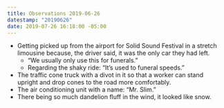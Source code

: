 ```yaml
---
title: Observations 2019-06-26
datestamp: "20190626"
date: 2019-07-26 16:18:00 -05:00
---
```


- Getting picked up from the airport for Solid Sound Festival in a stretch limousine because, the driver said, it was the only car they had left.
	- “We usually only use this for funerals.”
	- Regarding the shaky ride: “It’s used to funeral speeds.”
- The traffic cone truck with a divot in it so that a worker can stand upright and drop cones to the road more comfortably.
- The air conditioning unit with a name: “Mr. Slim.”
- There being so much dandelion fluff in the wind, it looked like snow.
